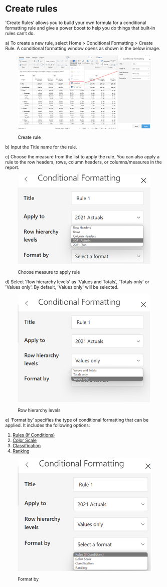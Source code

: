 # Create rules

'Create Rules' allows you to build your own formula for a conditional formatting rule and give a power boost to help you do things that built-in rules can’t do.&#x20;

a) To create a new rule, select Home > Conditional Formatting > Create Rule. A conditional formatting window opens as shown in the below image.

<figure><img src="../../../.gitbook/assets/create rule.png" alt=""><figcaption><p>Create rule</p></figcaption></figure>

b) Input the Title name for the rule.

c) Choose the measure from the list to apply the rule. You can also apply a rule to the row headers, rows, column headers, or columns/measures in the report.

<figure><img src="../../../.gitbook/assets/Choose Measure.png" alt=""><figcaption><p>Choose measure to apply rule</p></figcaption></figure>

d) Select 'Row hierarchy levels' as 'Values and Totals', 'Totals only' or 'Values only'. By default, 'Values only' will be selected.

<figure><img src="../../../.gitbook/assets/Row.png" alt=""><figcaption><p>Row hierarchy levels</p></figcaption></figure>

e) ‘Format by’ specifies the type of conditional formatting that can be applied. It includes the following options:

1. [Rules (If Conditions)](rules-if-conditions.md)
2. [Color Scale](color-scales.md)
3. [Classification](classification.md)
4. [Ranking](ranking.md)

<figure><img src="../../../.gitbook/assets/FormatBy.png" alt=""><figcaption><p>Format by</p></figcaption></figure>
